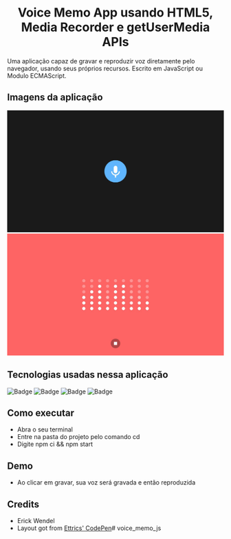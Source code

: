 <h1 align="center"> Voice Memo App usando HTML5, Media Recorder e getUserMedia APIs</h1>

Uma aplicação capaz de gravar e reproduzir voz diretamente pelo navegador, usando seus próprios recursos. Escrito em JavaScript ou Modulo ECMAScript. 



## Imagens da aplicação

<img src="https://github.com/Franklyn-Sancho/voice_memo_js/blob/main/screen.jpg">
<img src="https://github.com/Franklyn-Sancho/voice_memo_js/blob/main/screen2.jpg">

## Tecnologias usadas nessa aplicação 

![Badge](https://img.shields.io/static/v1?label=nodejs&message=BUilt&color=green&style=for-the-badge&logo=node.js)
![Badge](https://img.shields.io/static/v1?label=css3&message=language&color=blue&style=for-the-badge&logo=css3)
![Badge](https://img.shields.io/static/v1?label=html5&message=language&color=red&style=for-the-badge&logo=html5)
![Badge](https://img.shields.io/static/v1?label=javascript&message=language&color=yellow&style=for-the-badge&logo=javascript)

## Como executar

- Abra o seu terminal 
- Entre na pasta do projeto pelo comando cd
- Digite npm ci && npm start

## Demo

- Ao clicar em gravar, sua voz será gravada e então reproduzida


## Credits

- Erick Wendel
- Layout got from [Ettrics' CodePen](https://codepen.io/ettrics/pen/KpzzQZ)# voice_memo_js
